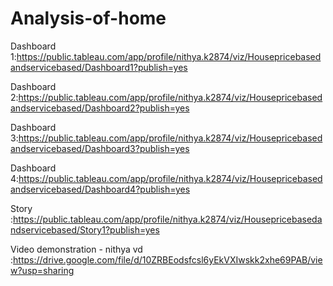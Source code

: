 # Analysis-of-home

Dashboard 1:https://public.tableau.com/app/profile/nithya.k2874/viz/Housepricebasedandservicebased/Dashboard1?publish=yes

Dashboard 2:https://public.tableau.com/app/profile/nithya.k2874/viz/Housepricebasedandservicebased/Dashboard2?publish=yes

Dashboard 3:https://public.tableau.com/app/profile/nithya.k2874/viz/Housepricebasedandservicebased/Dashboard3?publish=yes

Dashboard 4:https://public.tableau.com/app/profile/nithya.k2874/viz/Housepricebasedandservicebased/Dashboard4?publish=yes

Story      :https://public.tableau.com/app/profile/nithya.k2874/viz/Housepricebasedandservicebased/Story1?publish=yes

Video demonstration - nithya vd :https://drive.google.com/file/d/10ZRBEodsfcsl6yEkVXIwskk2xhe69PAB/view?usp=sharing
